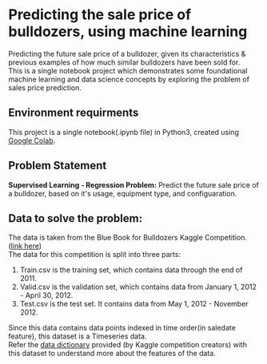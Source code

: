 # Predicting the sale price of bulldozers, using machine learning

Predicting the future sale price of a bulldozer, given its characteristics & previous examples of how much similar bulldozers have been sold for.  
This is a single notebook project which demonstrates some foundational machine learning and data science concepts by exploring the problem of sales price prediction.  

## Environment requirments

This project is a single notebook(.ipynb file) in Python3, created using [Google Colab](https://research.google.com/colaboratory/).  

## Problem Statement

**Supervised Learning - Regression Problem:** Predict the future sale price of a bulldozer, based on it's usage, equipment type, and configuaration.  

## Data to solve the problem:

The data is taken from the Blue Book for Bulldozers Kaggle Competition.([link here](https://www.kaggle.com/c/bluebook-for-bulldozers/data))  
The data for this competition is split into three parts:
1. Train.csv is the training set, which contains data through the end of 2011.
2. Valid.csv is the validation set, which contains data from January 1, 2012 - April 30, 2012.
3. Test.csv is the test set. It contains data from May 1, 2012 - November 2012.  

Since this data contains data points indexed in time order(in saledate feature), this dataset is a Timeseries data.  
Refer the [data dictionary](https://github.com/kdineshchitra/predicting-the-sale-price-of-bulldozers/blob/master/Data%20Dictionary.csv) provided (by Kaggle competition creators) with this dataset to understand more about the features of the data.  

